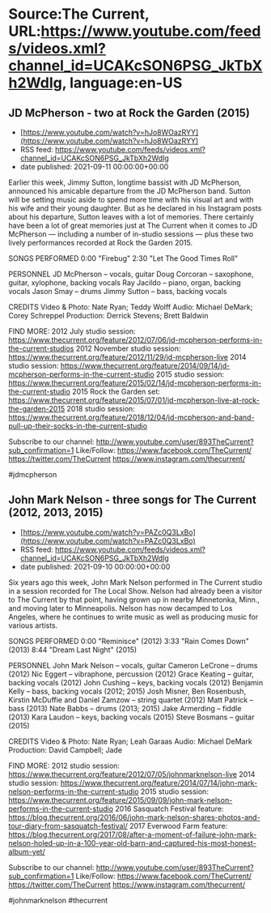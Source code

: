 # Source:The Current, URL:https://www.youtube.com/feeds/videos.xml?channel_id=UCAKcSON6PSG_JkTbXh2WdIg, language:en-US

## JD McPherson - two at Rock the Garden (2015)
 - [https://www.youtube.com/watch?v=hJo8WOazRYY](https://www.youtube.com/watch?v=hJo8WOazRYY)
 - RSS feed: https://www.youtube.com/feeds/videos.xml?channel_id=UCAKcSON6PSG_JkTbXh2WdIg
 - date published: 2021-09-11 00:00:00+00:00

Earlier this week, Jimmy Sutton, longtime bassist with JD McPherson, announced his amicable departure from the JD McPherson band. Sutton will be setting music aside to spend more time with his visual art and with his wife and their young daughter. But as he declared in his Instagram posts about his departure, Sutton leaves with a lot of memories. There certainly have been a lot of great memories just at The Current when it comes to JD McPherson — including a number of in-studio sessions — plus these two lively performances recorded at Rock the Garden 2015.

SONGS PERFORMED
0:00 "Firebug"
2:30 "Let The Good Times Roll"

PERSONNEL
JD McPherson – vocals, guitar
Doug Corcoran – saxophone, guitar, xylophone, backing vocals
Ray Jacildo – piano, organ, backing vocals
Jason Smay – drums 
Jimmy Sutton – bass, backing vocals

CREDITS
Video & Photo: Nate Ryan; Teddy Wolff
Audio: Michael DeMark; Corey Schreppel
Production: Derrick Stevens; Brett Baldwin

FIND MORE:
2012 July studio session: https://www.thecurrent.org/feature/2012/07/06/jd-mcpherson-performs-in-the-current-studios
2012 November studio session:
https://www.thecurrent.org/feature/2012/11/29/jd-mcpherson-live
2014 studio session: https://www.thecurrent.org/feature/2014/09/14/jd-mcpherson-performs-in-the-current-studio
2015 studio session:
https://www.thecurrent.org/feature/2015/02/14/jd-mcpherson-performs-in-the-current-studio
2015 Rock the Garden set:
https://www.thecurrent.org/feature/2015/07/01/jd-mcpherson-live-at-rock-the-garden-2015
2018 studio session:
https://www.thecurrent.org/feature/2018/12/04/jd-mcpherson-and-band-pull-up-their-socks-in-the-current-studio

Subscribe to our channel:
http://www.youtube.com/user/893TheCurrent?sub_confirmation=1
Like/Follow:
https://www.facebook.com/TheCurrent/
https://twitter.com/TheCurrent
https://www.instagram.com/thecurrent/

#jdmcpherson

## John Mark Nelson - three songs for The Current (2012, 2013, 2015)
 - [https://www.youtube.com/watch?v=PAZc0Q3LxBo](https://www.youtube.com/watch?v=PAZc0Q3LxBo)
 - RSS feed: https://www.youtube.com/feeds/videos.xml?channel_id=UCAKcSON6PSG_JkTbXh2WdIg
 - date published: 2021-09-10 00:00:00+00:00

Six years ago this week, John Mark Nelson performed in The Current studio in a session recorded for The Local Show. Nelson had already been a visitor to The Current by that point, having grown up in nearby Minnetonka, Minn., and moving later to Minneapolis. Nelson has now decamped to Los Angeles, where he continues to write music as well as producing music for various artists.  

SONGS PERFORMED
0:00 "Reminisce" (2012)
3:33 "Rain Comes Down" (2013)
8:44 "Dream Last Night" (2015)

PERSONNEL
John Mark Nelson – vocals, guitar
Cameron LeCrone – drums (2012)
Nic Eggert – vibraphone, percussion (2012)
Grace Keating – guitar, backing vocals (2012)
John Cushing – keys, backing vocals (2012)
Benjamin Kelly – bass, backing vocals (2012; 2015)
Josh Misner, Ben Rosenbush, Kirstin McDuffie and Daniel Zamzow – string quartet (2012)
Matt Patrick – bass (2013)
Nate Babbs – drums (2013; 2015)
Jake Armerding – fiddle (2013)
Kara Laudon – keys, backing vocals (2015)
Steve Bosmans – guitar (2015)

CREDITS
Video & Photo: Nate Ryan; Leah Garaas
Audio: Michael DeMark
Production: David Campbell; Jade

FIND MORE:
2012 studio session:
https://www.thecurrent.org/feature/2012/07/05/johnmarknelson-live
2014 studio session: https://www.thecurrent.org/feature/2014/07/14/john-mark-nelson-performs-in-the-current-studio
2015 studio session: https://www.thecurrent.org/feature/2015/09/09/john-mark-nelson-performs-in-the-current-studio
2016 Sasquatch Festival feature:
https://blog.thecurrent.org/2016/06/john-mark-nelson-shares-photos-and-tour-diary-from-sasquatch-festival/
2017 Everwood Farm feature:
https://blog.thecurrent.org/2017/08/after-a-moment-of-failure-john-mark-nelson-holed-up-in-a-100-year-old-barn-and-captured-his-most-honest-album-yet/

Subscribe to our channel:
http://www.youtube.com/user/893TheCurrent?sub_confirmation=1
Like/Follow:
https://www.facebook.com/TheCurrent/
https://twitter.com/TheCurrent
https://www.instagram.com/thecurrent/

#johnmarknelson #thecurrent

